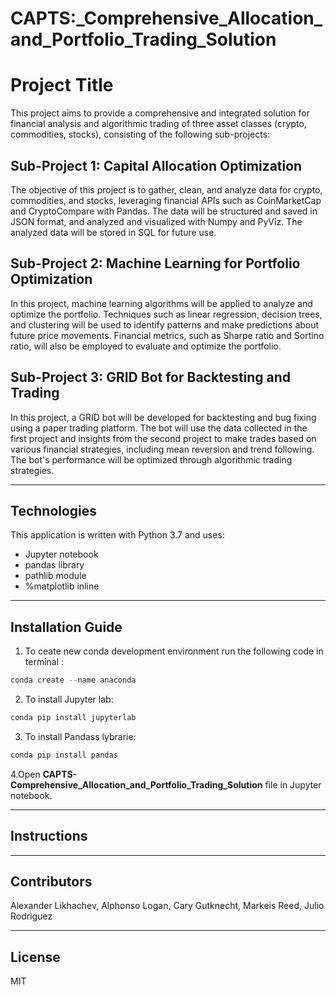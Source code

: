 # CAPTS:_Comprehensive_Allocation_and_Portfolio_Trading_Solution

# Project Title

This project aims to provide a comprehensive and integrated solution for financial analysis and algorithmic trading of three asset classes (crypto, commodities, stocks), consisting of the following sub-projects:

## Sub-Project 1: Capital Allocation Optimization
The objective of this project is to gather, clean, and analyze data for crypto, commodities, and stocks, leveraging financial APIs such as CoinMarketCap and CryptoCompare with Pandas. The data will be structured and saved in JSON format, and analyzed and visualized with Numpy and PyViz. The analyzed data will be stored in SQL for future use.

## Sub-Project 2: Machine Learning for Portfolio Optimization
In this project, machine learning algorithms will be applied to analyze and optimize the portfolio. Techniques such as linear regression, decision trees, and clustering will be used to identify patterns and make predictions about future price movements. Financial metrics, such as Sharpe ratio and Sortino ratio, will also be employed to evaluate and optimize the portfolio.

## Sub-Project 3: GRID Bot for Backtesting and Trading
In this project, a GRID bot will be developed for backtesting and bug fixing using a paper trading platform. The bot will use the data collected in the first project and insights from the second project to make trades based on various financial strategies, including mean reversion and trend following. The bot's performance will be optimized through algorithmic trading strategies.






---

## Technologies

This application is written with Python 3.7 and uses:
   * Jupyter notebook
   * pandas library
   * pathlib module
   * %matplotlib inline
   

---

## Installation Guide

1. To ceate new conda development environment run the following code in terminal :
```python
conda create --name anaconda
```
2. To install Jupyter lab: 
```python
conda pip install jupyterlab
```
3. To install Pandass lybrarie:
```python
conda pip install pandas
```
4.Open **CAPTS-Comprehensive_Allocation_and_Portfolio_Trading_Solution** file in Jupyter notebook.  
  
---

## Instructions



---

## Contributors
Alexander Likhachev, Alphonso Logan, Cary Gutknecht, Markeis Reed, Julio Rodriguez




---

## License

MIT

